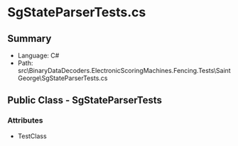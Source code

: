 ﻿# SgStateParserTests.cs

## Summary

* Language: C#
* Path: src\BinaryDataDecoders.ElectronicScoringMachines.Fencing.Tests\SaintGeorge\SgStateParserTests.cs

## Public Class - SgStateParserTests

### Attributes

 - TestClass

